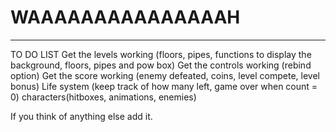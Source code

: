 # WAAAAAAAAAAAAAAAH
-------------------
TO DO LIST 
Get the levels working (floors, pipes, functions to display the background, floors, pipes and pow box)
Get the controls working (rebind option)
Get the score working (enemy defeated, coins, level compete, level bonus)
Life system (keep track of how many left, game over when count = 0)
characters(hitboxes, animations, enemies)

If you think of anything else add it.
